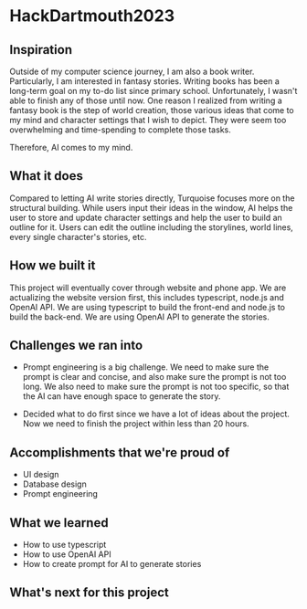 # HackDartmouth2023
## Inspiration
Outside of my computer science journey, I am also a book writer. Particularly, I am interested in fantasy stories. Writing books has been a long-term goal on my to-do list since primary school. Unfortunately, I wasn't able to finish any of those until now. One reason I realized from writing a fantasy book is the step of world creation, those various ideas that come to my mind and character settings that I wish to depict. They were seem too overwhelming and time-spending to complete those tasks.

Therefore, AI comes to my mind.

## What it does
Compared to letting AI write stories directly, Turquoise focuses more on the structural building. While users input their ideas in the window, AI helps the user to store and update character settings and help the user to build an outline for it. Users can edit the outline including the storylines, world lines, every single character's stories, etc. 

## How we built it
This project will eventually cover through website and phone app.
We are actualizing the website version first, this includes typescript, node.js and OpenAI API. We are using typescript to build the front-end and node.js to build the back-end. We are using OpenAI API to generate the stories.


## Challenges we ran into
- Prompt engineering is a big challenge. We need to make sure the prompt is clear and concise, and also make sure the prompt is not too long. We also need to make sure the prompt is not too specific, so that the AI can have enough space to generate the story.

- Decided what to do first since we have a lot of ideas about the project. Now we need to finish the project within less than 20 hours.


## Accomplishments that we're proud of
- UI design
- Database design
- Prompt engineering


## What we learned
- How to use typescript
- How to use OpenAI API
- How to create prompt for AI to generate stories

## What's next for this project
